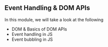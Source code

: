 ## Event Handling & DOM APIs

In this module, we will take a look at the following
- DOM & Basics of DOM APIs
- Event handling in JS
- Event bubbling in JS
